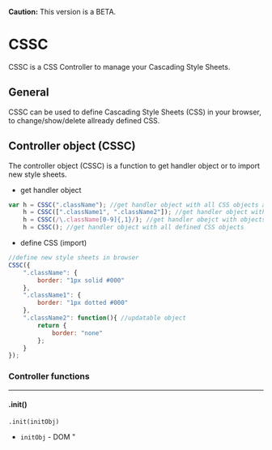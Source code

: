 **Caution:** This version is a BETA.

# CSSC
CSSC is a CSS Controller to manage your Cascading Style Sheets.

## General
CSSC can be used to define Cascading Style Sheets (CSS) in your browser, to change/show/delete allready defined CSS.



## Controller object (CSSC)
The controller object (CSSC) is a function to get handler object or to import new style sheets.

* get handler object
```javascript
var h = CSSC(".className"); //get handler object with all CSS objects are defined as .className
    h = CSSC([".className1", ".className2"]); //get handler object with .className1 and .className2
    h = CSSC(/\.className[0-9]{,1}/); //get handler obejct with objects matched to regular expression
    h = CSSC(); //get handler object with all defined CSS objects
```
* define CSS (import)
```javascript
//define new style sheets in browser
CSSC({
    ".className": {
        border: "1px solid #000"
    },
    ".className1": {
        border: "1px dotted #000"
    },
    ".className2": function(){ //updatable object
        return {
            border: "none"
        };
    }
});
```

### Controller functions

---

#### .init()
```
.init(initObj)
```
* `initObj` - DOM "<style>" element, StyleSheet object or Array containing it.

`Return value` - Controller object (CSSC)


**Example**
```javascript
// init all defined CSS rules in 
// '<style id="style-sheet">...</style>' element
CSSC.init(document.getElementById("style-sheet")); 

// init all CSS rules in all 
// '<style>...</style>' elements
CSSC.init(document.querySelectorAll("style")); 
``` 

---

#### .import()
```
.import(importObj)
```
* `importObj` - an object with style sheets

`Return value` - Controller object (CSSC)


**Example**
```javascript
var importObj = {
    body: {
        margin: 1
    },
    p: {
        width: 500,
        margin: "auto",
        "span.first": { // generate CSS rule "p span.first"
            "font-size": 25
        },
        "@media screen and (max-width: 500px)": { // generate media rule with "p" rule
            width: "100%"
        }
    },
    ".updatable": function(){ // generate updatable class
        return {
            'font-size': 10 + (Math.random() * 10),
        };
    }
};

CSSC.import(importObj); //alternativ can use simply CSSC(importObj);
``` 

---

#### .update()
```
.update([selector])
```
* `selector` *(optional)* - a selector as String or RegEx or Array of Strings

`Return value` - Controller object (CSSC)


**Example**
```javascript
CSSC.update(); // update all CSS rules which were defined through functions
// or
CSSC.update(".updatable"); // update CSS rule .updatable when it was defined through function
``` 

---

#### .export()
```
.export([exportType])
```
* `exportType` *(optional)* - String with export type (default: "object")
    * *`"css"` - export as CSS String*
    * *`"min"` - export as minified CSS String* 
    * *`"obj"` - export as JS-Object*
    * *`"object"` - the same as "obj"*
    * *`"objNMD"` - export as not multidimensional object*
    * *`"array"` - export as array*

```javascript
CSSC({
    body: {
        margin: 1
    },
    p: {
        width: 500,
        margin: "auto",
        "span.first": { // generate CSS rule "p span.first"
            "font-size": 25
        },
        "@media screen and (max-width: 500px)": { // generate media rule with "p" rule
            width: "100%"
        }
    },
    ".updatable": function(){ // generate updatable class
        return {
            'font-size': 10 + (Math.random() * 10),
        };
    }
});

var exportObject = CSSC.export(); // or CSSC.export("obj") or CSSC.export("object")
console.log(JSON.stringify(exportObject, true, 4));
/*
{
    "body": {
        "margin": "1px"
    },
    "p": {
        "width": "500px",
        "margin": "auto",
        "span.first": {
            "font-size": "25px"
        },
        "@media screen and (max-width: 500px)": {
            "width": "100%"
        }
    },
    ".updatable": {
        "font-size": "18.34px"
    }
}
*/

exportObject = CSSC.export("css");
console.log(exportObject);
/*
body {
  margin: 1px;
}
p {
  width: 500px;
  margin: auto;
}
p span.first {
  font-size: 25px;
}
@media screen and (max-width: 500px) {
  p {
    width: 100%;
  }
}
.updatable {
  font-size: 18.34px;
}
*/

exportObject = CSSC.export("min");
console.log(exportObject);
/*
body{margin:1px;}p{width:500px;margin:auto;}p span.first{font-size:25px;}@media screen and (max-width:500px){p{width:100%;}}.updatable{font-size:18.34px;}
*/

exportObject = CSSC.export("objNMD");
console.log(JSON.stringify(exportObject, true, 4));
/*
{
    "body": {
        "margin": "1px"
    },
    "p": {
        "width": "500px",
        "margin": "auto"
    },
    "p span.first": {
        "font-size": "25px"
    },
    "@media screen and (max-width: 500px)": {
        "p": {
            "width": "100%"
        }
    },
    ".updatable": {
        "font-size": "18.34px"
    }
}
*/

exportObject = CSSC.export("array");
console.log(JSON.stringify(exportObject, true, 4));
/*
[
    {
        "body": {
            "margin": "1px"
        }
    },
    {
        "p": {
            "width": "500px",
            "margin": "auto"
        }
    },
    {
        "p span.first": {
            "font-size": "25px"
        }
    },
    {
        "@media screen and (max-width: 500px)": [
            {
                "p": {
                    "width": "100%"
                }
            }
        ]
    },
    {
        ".updatable": {
            "font-size": "18.34px"
        }
    }
]
*/
``` 

---

#### .parse()
```
.parse([min])
```
* `min` *(optional)* - Boolean, if true return minified CSS (default: false)

```javascript
/*
this method return the same result as .export("css") or .export("min");
*/

exportObject = CSSC.parse(); // or .parse(false)
console.log(exportObject);
/*
body {
  margin: 1px;
}
p {
  width: 500px;
  margin: auto;
}
p span.first {
  font-size: 25px;
}
@media screen and (max-width: 500px) {
  p {
    width: 100%;
  }
}
.updatable {
  font-size: 18.34px;
}
*/

exportObject = CSSC.parse(true);
console.log(exportObject);
/*
body{margin:1px;}p{width:500px;margin:auto;}p span.first{font-size:25px;}@media screen and (max-width:500px){p{width:100%;}}.updatable{font-size:18.34px;}
*/
```

---

#### .new()

---

#### .defineConf()

---

#### .setConf()

---

#### .getConf()

---

#### .defineVars()

---

#### .addVars()

---

#### .getVars()
